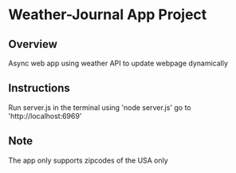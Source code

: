 # Weather-Journal App Project

## Overview
Async web app using weather API to update webpage dynamically

## Instructions
Run server.js in the terminal using 'node server.js'
go to 'http://localhost:6969'
## Note
The app only supports zipcodes of the USA only
